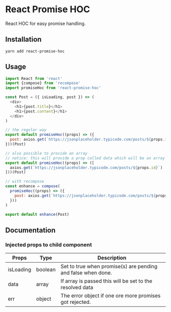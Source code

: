 # React Promise HOC
React HOC for easy promise handling.

## Installation
`yarn add react-promise-hoc`

## Usage
```javascript
import React from 'react'
import {compose} from 'recompose'
import promiseHoc from 'react-promise-hoc'

const Post = ({ isLoading, post }) => (
  <div>
    <h1>{post.title}</h1>
    <h1>{post.content}</h1>
  </div>
)

// the regular way
export default promiseHoc((props) => ({
  post: axios.get(`https://jsonplaceholder.typicode.com/posts/${props.id}`)
}))(Post)

// also possible to provide an array
// notice: this will provide a prop called data which will be an array of the resolved data
export default promiseHoc((props) => ([
  axios.get(`https://jsonplaceholder.typicode.com/posts/${props.id}`)
]))(Post)

// with recompose
const enhance = compose(
  promiseHoc((props) => ({
    post: axios.get(`https://jsonplaceholder.typicode.com/posts/${props.id}`)
  }))
)

export default enhance(Post)
```

## Documentation
### Injected props to child component
| Props     | Type    | Description                                                  |
|-----------|---------|--------------------------------------------------------------|
| isLoading | boolean | Set to true when promise(s) are pending and false when done. |
| data      | array   | If array is passed this will be set to the resolved data     |
| err       | object  | The error object if one ore more promises got rejected.      |